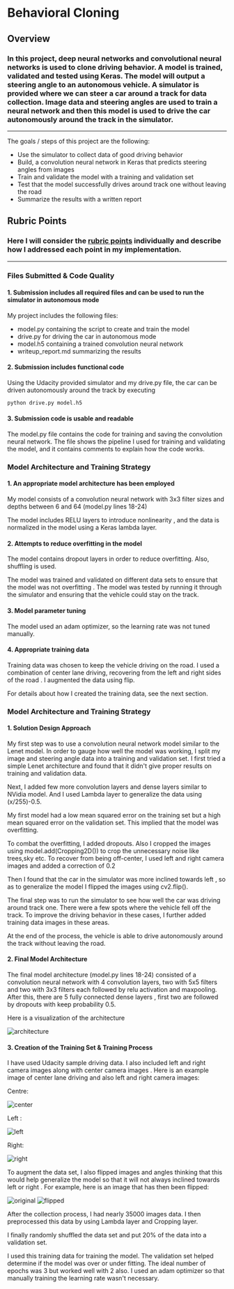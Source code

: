 # **Behavioral Cloning** 

## Overview

### In this project, deep neural networks and convolutional neural networks is used to clone driving behavior. A model is trained, validated and tested using Keras. The model will output a steering angle to an autonomous vehicle. A simulator is provided where we can steer a car around a track for data collection. Image data and steering angles are used to train a neural network and then this model is used to drive the car autonomously around the track in the simulator.

---


The goals / steps of this project are the following:
* Use the simulator to collect data of good driving behavior
* Build, a convolution neural network in Keras that predicts steering angles from images
* Train and validate the model with a training and validation set
* Test that the model successfully drives around track one without leaving the road
* Summarize the results with a written report


## Rubric Points
### Here I will consider the [rubric points](https://review.udacity.com/#!/rubrics/432/view) individually and describe how I addressed each point in my implementation.  

---
### Files Submitted & Code Quality

#### 1. Submission includes all required files and can be used to run the simulator in autonomous mode

My project includes the following files:
* model.py containing the script to create and train the model
* drive.py for driving the car in autonomous mode
* model.h5 containing a trained convolution neural network 
* writeup_report.md summarizing the results

#### 2. Submission includes functional code
Using the Udacity provided simulator and my drive.py file, the car can be driven autonomously around the track by executing 
```sh
python drive.py model.h5
```

#### 3. Submission code is usable and readable

The model.py file contains the code for training and saving the convolution neural network. The file shows the pipeline I used for training and validating the model, and it contains comments to explain how the code works.

### Model Architecture and Training Strategy

#### 1. An appropriate model architecture has been employed

My model consists of a convolution neural network with 3x3 filter sizes and depths between 6 and 64 (model.py lines 18-24) 

The model includes RELU layers to introduce nonlinearity , and the data is normalized in the model using a Keras lambda layer.

#### 2. Attempts to reduce overfitting in the model

The model contains dropout layers in order to reduce overfitting. Also, shuffling is used.

The model was trained and validated on different data sets to ensure that the model was not overfitting . The model was tested by running it through the simulator and ensuring that the vehicle could stay on the track.

#### 3. Model parameter tuning

The model used an adam optimizer, so the learning rate was not tuned manually.

#### 4. Appropriate training data

Training data was chosen to keep the vehicle driving on the road. I used a combination of center lane driving, recovering from the left and right sides of the road . I augmented the data using flip.  

For details about how I created the training data, see the next section. 

### Model Architecture and Training Strategy

#### 1. Solution Design Approach


My first step was to use a convolution neural network model similar to the Lenet model. In order to gauge how well the model was working, I split my image and steering angle data into a training and validation set. I first tried a simple Lenet architecture and found that it didn't give proper results on training and validation data. 

Next, I added few more convolution layers and dense layers similar to NVidia model. And I used Lambda layer to generalize the data using (x/255)-0.5.

My first model  had a low mean squared error on the training set but a high mean squared error on the validation set. This implied that the model was overfitting. 

To combat the overfitting, I added dropouts. Also I cropped the images using model.add(Cropping2D()) to crop the unnecessary noise like trees,sky etc. To recover from being off-center, I used left and right camera images and added a correction of 0.2

Then I found that the car in the simulator was more inclined towards left , so as to generalize the model I flipped the images using cv2.flip().

The final step was to run the simulator to see how well the car was driving around track one. There were a few spots where the vehicle fell off the track. To improve the driving behavior in these cases, I further added training data images in these areas.

At the end of the process, the vehicle is able to drive autonomously around the track without leaving the road.

#### 2. Final Model Architecture

The final model architecture (model.py lines 18-24) consisted of a convolution neural network with 4 convolution layers, two with 5x5 filters and two with 3x3 filters each followed by relu activation and maxpooling. After this, there are 5 fully connected dense layers , first two are followed by dropouts with keep probability 0.5.  

Here is a visualization of the architecture

![architecture](/images/model_arch1.JPG)



#### 3. Creation of the Training Set & Training Process

I have used Udacity sample driving data. I also included left and right camera images along with center camera images . Here is an example image of center lane driving and also left and right camera images:

Centre:

![center](/images/center.jpg)



Left :

![left](/images/left.jpg)



Right:

![right](/images/right.jpg)



To augment the data set, I also flipped images and angles thinking that this would help generalize the model so that it will not always inclined towards left or right . For example, here is an image that has then been flipped:

![original](/images/original.png)
![flipped](/images/flipped.png)


After the collection process, I had nearly 35000 images data. I then preprocessed this data by using Lambda layer and Cropping layer. 

I finally randomly shuffled the data set and put 20% of the data into a validation set. 

I used this training data for training the model. The validation set helped determine if the model was over or under fitting. The ideal number of epochs was 3 but worked well with 2 also. I used an adam optimizer so that manually training the learning rate wasn't necessary.
